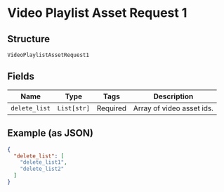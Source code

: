 
# Video Playlist Asset Request 1

## Structure

`VideoPlaylistAssetRequest1`

## Fields

| Name | Type | Tags | Description |
|  --- | --- | --- | --- |
| `delete_list` | `List[str]` | Required | Array of video asset ids. |

## Example (as JSON)

```json
{
  "delete_list": [
    "delete_list1",
    "delete_list2"
  ]
}
```

